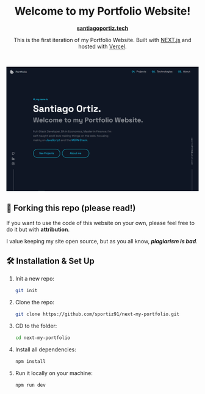 <div align="center">

# **Welcome to my Portfolio Website!**

</div>

<div align="center">

**[santiagoportiz.tech](https://santiagoportiz.tech/)**

This is the first iteration of my Portfolio Website. Built with [NEXT.js](https://nextjs.org/) and hosted with [Vercel](https://vercel.com/).

<br>

</div>

![demo](https://raw.githubusercontent.com/sportiz91/next-my-portfolio/master/public/Images/README.PNG)

## 🚨 Forking this repo (please read!)

If you want to use the code of this website on your own, please feel free to do it but with **attribution**.

I value keeping my site open source, but as you all know, _**plagiarism is bad**_.

## 🛠 Installation & Set Up

1. Init a new repo:

   ```sh
   git init
   ```

2. Clone the repo:

   ```sh
   git clone https://github.com/sportiz91/next-my-portfolio.git
   ```

3. CD to the folder:

   ```sh
   cd next-my-portfolio
   ```

4. Install all dependencies:

   ```sh
   npm install
   ```

5. Run it locally on your machine:

   ```sh
   npm run dev
   ```
